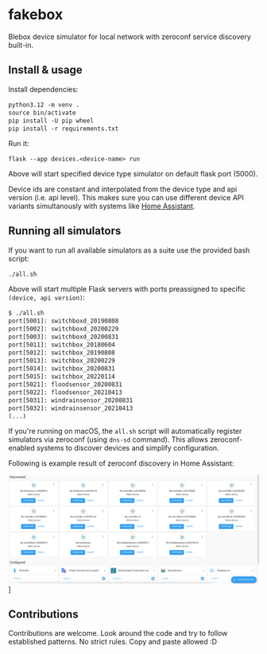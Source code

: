 # fakebox

Blebox device simulator for local network with zeroconf service discovery built-in.

## Install & usage

Install dependencies:

    python3.12 -m venv .
    source bin/activate
    pip install -U pip wheel
    pip install -r requirements.txt

Run it:

    flask --app devices.<device-name> run

Above will start specified device type simulator on default flask port (5000).

Device ids are constant and interpolated from the device type and api version (i.e. api
level). This makes sure you can use different device API variants simultanously with
systems like [Home Assistant](https://github.com/home-assistant).


## Running all simulators

If you want to run all available simulators as a suite use the provided bash script:

    ./all.sh

Above will start multiple Flask servers with ports preassigned to specific
`(device, api version)`:

    $ ./all.sh
    port[5001]: switchboxd_20190808
    port[5002]: switchboxd_20200229
    port[5003]: switchboxd_20200831
    port[5011]: switchbox_20180604
    port[5012]: switchbox_20190808
    port[5013]: switchbox_20200229
    port[5014]: switchbox_20200831
    port[5015]: switchbox_20220114
    port[5021]: floodsensor_20200831
    port[5022]: floodsensor_20210413
    port[5031]: windrainsensor_20200831
    port[5032]: windrainsensor_20210413
    (...)

If you're running on macOS, the `all.sh` script will automatically register simulators
via zeroconf (using `dns-sd` command). This allows zeroconf-enabled systems to discover
devices and simplify configuration.

Following is example result of zeroconf discovery in Home Assistant:

![home assistant zeroconf example](docs/example-homeassistant.png)]


## Contributions

Contributions are welcome. Look around the code and try to follow established patterns.
No strict rules. Copy and paste allowed :D
